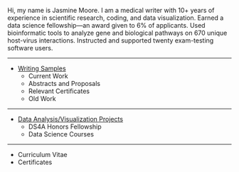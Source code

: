Hi, my name is Jasmine Moore. I am a medical writer with 10+ years of experience in scientific research, coding, and data visualization. Earned a data science fellowship—an award given to 6% of applicants. Used bioinformatic tools to analyze gene and biological pathways on 670 unique host-virus interactions. Instructed and supported twenty exam-testing software users.

***

- [Writing Samples](https://jasmine-shanay.github.io/jasminemoore/writing/)
  - Current Work
  - Abstracts and Proposals
  - Relevant Certificates
  - Old Work

***

- [Data Analysis/Visualization Projects](https://jasmine-shanay.github.io/jasminemoore/data/)
  - DS4A Honors Fellowship
  - Data Science Courses

***

- Curriculum Vitae
- Certificates
